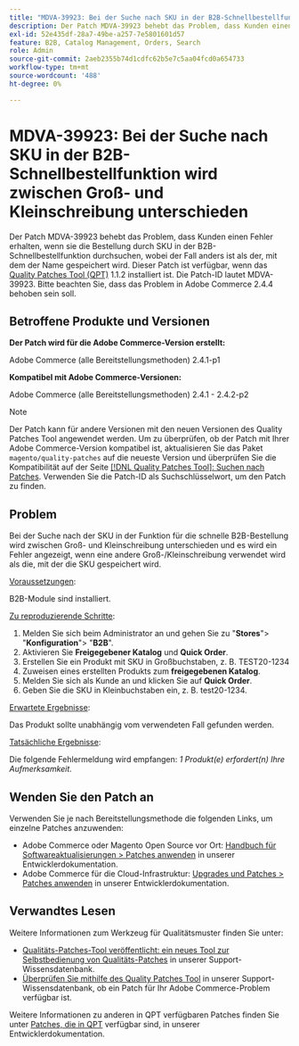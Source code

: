 ```yaml
---
title: "MDVA-39923: Bei der Suche nach SKU in der B2B-Schnellbestellfunktion wird zwischen Groß- und Kleinschreibung unterschieden"
description: Der Patch MDVA-39923 behebt das Problem, dass Kunden einen Fehler erhalten, wenn sie die Bestellung durch SKU in der B2B-Schnellbestellfunktion durchsuchen, wobei der Fall anders ist als der, mit dem der Name gespeichert wird. Dieser Patch ist verfügbar, wenn das [Quality Patches Tool (QPT)](/help/announcements/adobe-commerce-announcements/magento-quality-patches-released-new-tool-to-self-serve-quality-patches.md) 1.1.2 installiert ist. Die Patch-ID lautet MDVA-39923. Bitte beachten Sie, dass das Problem in Adobe Commerce 2.4.4 behoben sein soll.
exl-id: 52e435df-28a7-49be-a257-7e5801601d57
feature: B2B, Catalog Management, Orders, Search
role: Admin
source-git-commit: 2aeb2355b74d1cdfc62b5e7c5aa04fcd0a654733
workflow-type: tm+mt
source-wordcount: '488'
ht-degree: 0%

---
```


# MDVA-39923: Bei der Suche nach SKU in der B2B-Schnellbestellfunktion wird zwischen Groß- und Kleinschreibung unterschieden

Der Patch MDVA-39923 behebt das Problem, dass Kunden einen Fehler erhalten, wenn sie die Bestellung durch SKU in der B2B-Schnellbestellfunktion durchsuchen, wobei der Fall anders ist als der, mit dem der Name gespeichert wird. Dieser Patch ist verfügbar, wenn das [Quality Patches Tool (QPT)](/help/announcements/adobe-commerce-announcements/magento-quality-patches-released-new-tool-to-self-serve-quality-patches.md) 1.1.2 installiert ist. Die Patch-ID lautet MDVA-39923. Bitte beachten Sie, dass das Problem in Adobe Commerce 2.4.4 behoben sein soll.

## Betroffene Produkte und Versionen

**Der Patch wird für die Adobe Commerce-Version erstellt:**

Adobe Commerce (alle Bereitstellungsmethoden) 2.4.1-p1

**Kompatibel mit Adobe Commerce-Versionen:**

Adobe Commerce (alle Bereitstellungsmethoden) 2.4.1 - 2.4.2-p2

>[!NOTE]
>
>Der Patch kann für andere Versionen mit den neuen Versionen des Quality Patches Tool angewendet werden. Um zu überprüfen, ob der Patch mit Ihrer Adobe Commerce-Version kompatibel ist, aktualisieren Sie das Paket `magento/quality-patches` auf die neueste Version und überprüfen Sie die Kompatibilität auf der Seite [[!DNL Quality Patches Tool]: Suchen nach Patches](https://experienceleague.adobe.com/tools/commerce-quality-patches/index.html). Verwenden Sie die Patch-ID als Suchschlüsselwort, um den Patch zu finden.

## Problem

Bei der Suche nach der SKU in der Funktion für die schnelle B2B-Bestellung wird zwischen Groß- und Kleinschreibung unterschieden und es wird ein Fehler angezeigt, wenn eine andere Groß-/Kleinschreibung verwendet wird als die, mit der die SKU gespeichert wird.

<u>Voraussetzungen</u>:

B2B-Module sind installiert.

<u>Zu reproduzierende Schritte</u>:

1. Melden Sie sich beim Administrator an und gehen Sie zu &quot;**Stores**&quot;> &quot;**Konfiguration**&quot;> &quot;**B2B**&quot;.
1. Aktivieren Sie **Freigegebener Katalog** und **Quick Order**.
1. Erstellen Sie ein Produkt mit SKU in Großbuchstaben, z. B. TEST20-1234
1. Zuweisen eines erstellten Produkts zum **freigegebenen Katalog**.
1. Melden Sie sich als Kunde an und klicken Sie auf **Quick Order**.
1. Geben Sie die SKU in Kleinbuchstaben ein, z. B. test20-1234.

<u>Erwartete Ergebnisse</u>:

Das Produkt sollte unabhängig vom verwendeten Fall gefunden werden.

<u>Tatsächliche Ergebnisse</u>:

Die folgende Fehlermeldung wird empfangen: *1 Produkt(e) erfordert(n) Ihre Aufmerksamkeit*.

## Wenden Sie den Patch an

Verwenden Sie je nach Bereitstellungsmethode die folgenden Links, um einzelne Patches anzuwenden:

* Adobe Commerce oder Magento Open Source vor Ort: [Handbuch für Softwareaktualisierungen > Patches anwenden](https://experienceleague.adobe.com/en/docs/commerce-operations/tools/quality-patches-tool/usage) in unserer Entwicklerdokumentation.
* Adobe Commerce für die Cloud-Infrastruktur: [Upgrades und Patches > Patches anwenden](https://experienceleague.adobe.com/en/docs/commerce-cloud-service/user-guide/develop/upgrade/apply-patches) in unserer Entwicklerdokumentation.

## Verwandtes Lesen

Weitere Informationen zum Werkzeug für Qualitätsmuster finden Sie unter:

* [Qualitäts-Patches-Tool veröffentlicht: ein neues Tool zur Selbstbedienung von Qualitäts-Patches](/help/announcements/adobe-commerce-announcements/magento-quality-patches-released-new-tool-to-self-serve-quality-patches.md) in unserer Support-Wissensdatenbank.
* [Überprüfen Sie mithilfe des Quality Patches Tool](/help/support-tools/patches-available-in-qpt-tool/check-patch-for-magento-issue-with-magento-quality-patches.md) in unserer Support-Wissensdatenbank, ob ein Patch für Ihr Adobe Commerce-Problem verfügbar ist.

Weitere Informationen zu anderen in QPT verfügbaren Patches finden Sie unter [Patches, die in QPT](https://experienceleague.adobe.com/tools/commerce-quality-patches/index.html) verfügbar sind, in unserer Entwicklerdokumentation.
